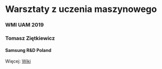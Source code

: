 # Warsztaty z uczenia maszynowego
### WMI UAM 2019
### Tomasz Ziętkiewicz
#### Samsung R&D Poland

Więcej: [Wiki](https://github.com/TomekZet/mlworkshops/wiki)



